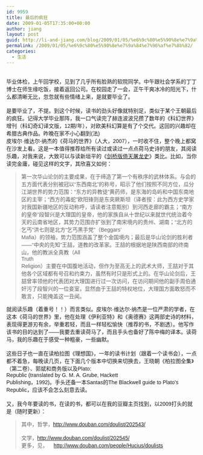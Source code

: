 ```yaml
---
id: 9959
title: 最后的疯狂
date: 2009-01-05T17:35:00+00:00
author: jiang
layout: post
guid: http://li-and-jiang.com/blog/2009/01/05/%e6%9c%80%e5%90%8e%e7%9a%84%e7%96%af%e7%8b%82/
permalink: /2009/01/05/%e6%9c%80%e5%90%8e%e7%9a%84%e7%96%af%e7%8b%82/
categories:
  - 生活
---
```

<div>
  <font face="Arial"></font> 
</div>

<div>
  <font face="Arial">毕业体检，上午回学校，见到了几乎所有脸熟的软院同学。中午跟社会学系的丁丁博士在师生缘吃饭，接着返回公司。在校园走了一会，正午干爽冰冷的阳光下，什么都清晰无比，忽忽就有些情绪上来，是就要毕业了。</font>
</div>

<div>
   
</div>

<div>
  <font face="Arial">是要毕业了，不提。到这个时候，读书的劲头好像就特别足，类似于某个王朝最后的疯狂。记得大学毕业那阵，我一口气读完了赫连波波兄攒了数年的《科幻世界》增刊（科幻奇幻译文版，12期/年），对欧美科幻算是有了个交代。这回的兴趣却在希腊古典作品。昨晚在家不小心翻到(法)<br /> 皮埃尔·维达尔-纳杰的《荷马的世界》（人大，2007），一时收不住，整个晚上都窝在沙发上看。这是一本值得推荐给所有读过或读过一点点荷马史诗的朋友，其阅读乐趣，对我来说，大致可以与读新垣平的《<a href="http://cache.tianya.cn/publicforum/content/no17/1/28245.shtml">剑桥版倚天屠龙史</a>》类比。比如，当你读完金庸，碰见这样的文字，其欣喜又如何：</font>
</div>

<blockquote dir="ltr" style="margin-right:0px">
  <div>
    <font face="Arial">第一次华山论剑的主要成果，在于缔造了第一个有秩序的武林体系。与会的五方面代表分别被冠以“东西南北”的称号，昭示了他们按照不同方位，瓜分江湖世界的势力范围：“东方的异教徒”黄药师，是东海的岛屿和中国东南地区的主宰；“西方的毒蛇”欧阳锋则是东突厥斯坦（译者按：此为西方史学家对我国新疆地区的反动称呼，请读者注意甄别）到河西走廊的霸主；“南方的皇帝”段智兴是大理国的皇帝，他的家族自从十世纪以来就世代统治着今天的云南省地区，其势力范围亦扩张到了南宋境内的贵州、湖南；“北方的乞丐”洪七则是北方“乞丐黑手党”（Beggars’<br /> Mafia）的领袖，势力范围涵盖了整个金国境内；最后是华山论剑的胜利者——“中央的先知”王喆，道教的改革家。王喆的根据地是陕西南部的终南山，他的教派全真教（All<br /> Truth<br /> Religion）主要在中国腹地活动，但作为至高无上的武术大师，王喆对于其他各个区域都有号召和约束力，虽然有时只是形式上的。在华山论剑后，王喆曾率领他的代表团对大理国进行过一次访问，在访问期间他的副手周伯通奸污了段智兴的一位妾室，显然由于王喆的特权地位，大理国方面敢怒而不敢言，只能掩盖这一丑闻。</font>
  </div>
</blockquote>

<div>
  <font face="Arial">就阅读乐趣（着重号！！）而言类似。皮埃尔·维达尔-纳杰是一位严肃的学者，在这本《荷马的世界》里，他在处理《伊利亚特》和《奥德赛》这两部史诗的材料，表现得更游刃有余，举重若轻，而且一样轻松愉快（推荐的书，不剧透）。他写作该书的目的达到了——我要去重读荷马了，而且手头也备好了陈中梅的译本。读荷马，我的乐趣在于感受一种粗豪，一些幽默。</font>
</div>

<div>
   
</div>

<div>
  <font face="Arial">这些日子也一直在读柏拉图《理想国》，一年的读书计划（跟着一个读书会），一点都不着急，每晚读几页，在下面几个版本中切换来切换去，王晓朝《柏拉图全集》（第二卷）、郭斌和商务版以及Plato:<br /> Republic (translated by G. M. A. Grube, Hackett<br /> Publishing，1992)。手头还备一本Santas的The Blackwell guide to Plato&#8217;s<br /> Republic，应该不会怎么刻意去读。</font>
</div>

<div>
   
</div>

<div>
  <font face="Arial">又，我今年要读的书，在读的书，都可以在我的豆瓣主页找到，以2009打头的就是（随时更新）：</font>
</div>

<blockquote dir="ltr" style="margin-right:0px">
  <div>
    <font face="Arial">其中，哲学，<a href="http://www.douban.com/doulist/202543/">http://www.douban.com/doulist/202543/</a><br />           <br /> 文学，<a href="http://www.douban.com/doulist/202545/">http://www.douban.com/doulist/202545/</a></font>
  </div>
  
  <div>
    <font face="Arial">更多，见，    <a href="http://www.douban.com/people/Hucius/doulists">http://www.douban.com/people/Hucius/doulists</a></font>
  </div>
</blockquote>